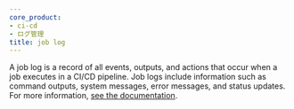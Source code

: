 ```yaml
---
core_product:
- ci-cd
- ログ管理
title: job log
---
```

A job log is a record of all events, outputs, and actions that occur when a job executes in a CI/CD pipeline. Job logs include information such as command outputs, system messages, error messages, and status updates. For more information, <a href="/continuous_integration/pipelines/#supported-features">see the documentation</a>.